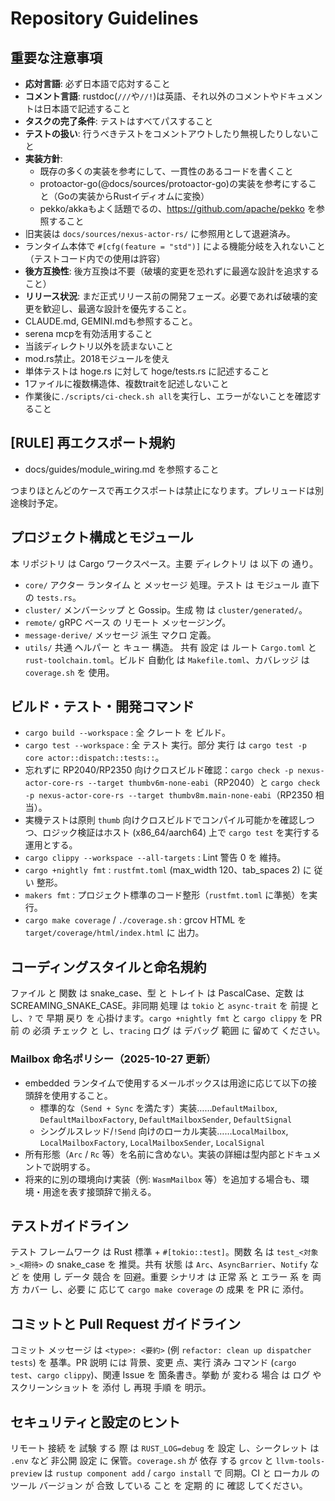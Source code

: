 # Repository Guidelines

## 重要な注意事項

- **応対言語**: 必ず日本語で応対すること
- **コメント言語**: rustdoc(`///`や`//!`)は英語、それ以外のコメントやドキュメントは日本語で記述すること
- **タスクの完了条件**: テストはすべてパスすること
- **テストの扱い**: 行うべきテストをコメントアウトしたり無視したりしないこと
- **実装方針**:
    - 既存の多くの実装を参考にして、一貫性のあるコードを書くこと
    - protoactor-go(@docs/sources/protoactor-go)の実装を参考にすること（Goの実装からRustイディオムに変換）
    - pekko/akkaもよく話題でるの、https://github.com/apache/pekko を参照すること
- 旧実装は `docs/sources/nexus-actor-rs/` に参照用として退避済み。
- ランタイム本体で `#[cfg(feature = "std")]` による機能分岐を入れないこと（テストコード内での使用は許容）
- **後方互換性**: 後方互換は不要（破壊的変更を恐れずに最適な設計を追求すること）
- **リリース状況**: まだ正式リリース前の開発フェーズ。必要であれば破壊的変更を歓迎し、最適な設計を優先すること。
- CLAUDE.md, GEMINI.mdも参照すること。
- serena mcpを有効活用すること
- 当該ディレクトリ以外を読まないこと
- mod.rs禁止。2018モジュールを使え
- 単体テストは hoge.rs に対して hoge/tests.rs に記述すること
- 1ファイルに複数構造体、複数traitを記述しないこと
- 作業後に`./scripts/ci-check.sh all`を実行し、エラーがないことを確認すること

## [RULE] 再エクスポート規約

- docs/guides/module_wiring.md を参照すること

つまりほとんどのケースで再エクスポートは禁止になります。プレリュードは別途検討予定。

## プロジェクト構成とモジュール
本 リポジトリ は Cargo ワークスペース。主要 ディレクトリ は 以下 の 通り。
- `core/` アクター ランタイム と メッセージ 処理。テスト は モジュール 直下 の `tests.rs`。
- `cluster/` メンバーシップ と Gossip。生成 物 は `cluster/generated/`。
- `remote/` gRPC ベース の リモート メッセージング。
- `message-derive/` メッセージ 派生 マクロ 定義。
- `utils/` 共通 ヘルパー と キュー 構造。
共有 設定 は ルート `Cargo.toml` と `rust-toolchain.toml`。ビルド 自動化 は `Makefile.toml`、カバレッジ は `coverage.sh` を 使用。

## ビルド・テスト・開発コマンド
- `cargo build --workspace` : 全 クレート を ビルド。
- `cargo test --workspace` : 全 テスト 実行。部分 実行 は `cargo test -p core actor::dispatch::tests::`。
- 忘れずに RP2040/RP2350 向けクロスビルド確認：`cargo check -p nexus-actor-core-rs --target thumbv6m-none-eabi`（RP2040）と `cargo check -p nexus-actor-core-rs --target thumbv8m.main-none-eabi`（RP2350 相当）。
- 実機テストは原則 `thumb` 向けクロスビルドでコンパイル可能かを確認しつつ、ロジック検証はホスト (x86_64/aarch64) 上で `cargo test` を実行する運用とする。
- `cargo clippy --workspace --all-targets` : Lint 警告 0 を 維持。
- `cargo +nightly fmt` : `rustfmt.toml` (max_width 120、tab_spaces 2) に 従い 整形。
- `makers fmt` : プロジェクト標準のコード整形（`rustfmt.toml` に準拠）を実行。
- `cargo make coverage` / `./coverage.sh` : grcov HTML を `target/coverage/html/index.html` に 出力。

## コーディングスタイルと命名規約
ファイル と 関数 は snake_case、型 と トレイト は PascalCase、定数 は SCREAMING_SNAKE_CASE。非同期 処理 は `tokio` と `async-trait` を 前提 と し、`?` で 早期 戻り を 心掛けます。`cargo +nightly fmt` と `cargo clippy` を PR 前 の 必須 チェック と し、`tracing` ログ は デバッグ 範囲 に 留めて ください。

### Mailbox 命名ポリシー（2025-10-27 更新）
- embedded ランタイムで使用するメールボックスは用途に応じて以下の接頭辞を使用すること。
  - 標準的な（`Send + Sync` を満たす）実装……`DefaultMailbox`, `DefaultMailboxFactory`, `DefaultMailboxSender`, `DefaultSignal`
  - シングルスレッド/`!Send` 向けのローカル実装……`LocalMailbox`, `LocalMailboxFactory`, `LocalMailboxSender`, `LocalSignal`
- 所有形態（`Arc` / `Rc` 等）を名前に含めない。実装の詳細は型内部とドキュメントで説明する。
- 将来的に別の環境向け実装（例: `WasmMailbox` 等）を追加する場合も、環境・用途を表す接頭辞で揃える。

## テストガイドライン
テスト フレームワーク は Rust 標準 + `#[tokio::test]`。関数 名 は `test_<対象>_<期待>` の snake_case を 推奨。共有 状態 は `Arc`、`AsyncBarrier`、`Notify` など を 使用 し データ 競合 を 回避。重要 シナリオ は 正常 系 と エラー 系 を 両方 カバー し、必要 に 応じて `cargo make coverage` の 成果 を PR に 添付。

## コミットと Pull Request ガイドライン
コミット メッセージ は `<type>: <要約>` (例 `refactor: clean up dispatcher tests`) を 基準。PR 説明 には 背景、変更 点、実行 済み コマンド (`cargo test`、`cargo clippy`)、関連 Issue を 箇条書き。挙動 が 変わる 場合 は ログ や スクリーンショット を 添付 し 再現 手順 を 明示。

## セキュリティと設定のヒント
リモート 接続 を 試験 する 際 は `RUST_LOG=debug` を 設定 し、シークレット は `.env` など 非公開 設定 に 保管。`coverage.sh` が 依存 する `grcov` と `llvm-tools-preview` は `rustup component add` / `cargo install` で 同期。CI と ローカル の ツール バージョン が 合致 している こと を 定期 的 に 確認 してください。
